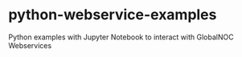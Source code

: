 # python-webservice-examples
Python examples with Jupyter Notebook to interact with GlobalNOC Webservices
